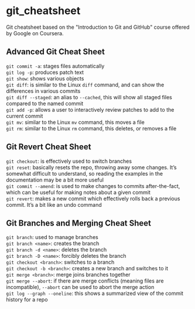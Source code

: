 # git_cheatsheet
Git cheatsheet based on the "Introduction to Git and GitHub" course offered by Google on Coursera.


## Advanced Git Cheat Sheet

`git commit -a`: stages files automatically  
`git log -p`: produces patch text  
`git show`:	shows various objects  
`git diff`:	is similar to the Linux `diff` command, and can show the differences in various commits  
`git diff --staged`: an alias to `--cached`, this will show all staged files compared to the named commit  
`git add -p`: allows a user to interactively review patches to add to the current commit  
`git mv`: similar to the Linux `mv` command, this moves a file  
`git rm`: similar to the Linux `rm` command, this deletes, or removes a file  

## Git Revert Cheat Sheet

`git checkout`: is effectively used to switch branches  
`git reset`: basically resets the repo, throwing away some changes. It’s somewhat difficult to understand, so reading the examples in the documentation may be a bit more useful  
`git commit --amend`: is used to make changes to commits after-the-fact, which can be useful for making notes about a given commit  
`git revert`: makes a new commit which effectively rolls back a previous commit. It’s a bit like an undo command  

## Git Branches and Merging Cheat Sheet

`git branch`: used to manage branches  
`git branch <name>`: creates the branch  
`git branch -d <name>`: deletes the branch  
`git branch -D <name>`: forcibly deletes the branch  
`git checkout <branch>`: switches to a branch  
`git checkout -b <branch>`: creates a new branch and switches to it  
`git merge <branch>`: merge joins branches together  
`git merge --abort`: if there are merge conflicts (meaning files are incompatible), `--abort` can be used to abort the merge action  
`git log --graph --oneline`: this shows a summarized view of the commit history for a repo  